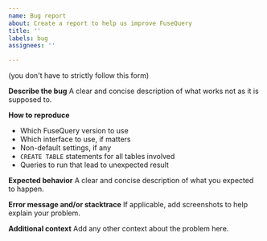 ```yaml
---
name: Bug report
about: Create a report to help us improve FuseQuery 
title: ''
labels: bug
assignees: ''

---
```


(you don't have to strictly follow this form)

**Describe the bug**
A clear and concise description of what works not as it is supposed to.


**How to reproduce**
* Which FuseQuery version to use
* Which interface to use, if matters
* Non-default settings, if any
* `CREATE TABLE` statements for all tables involved
* Queries to run that lead to unexpected result

**Expected behavior**
A clear and concise description of what you expected to happen.

**Error message and/or stacktrace**
If applicable, add screenshots to help explain your problem.

**Additional context**
Add any other context about the problem here.
